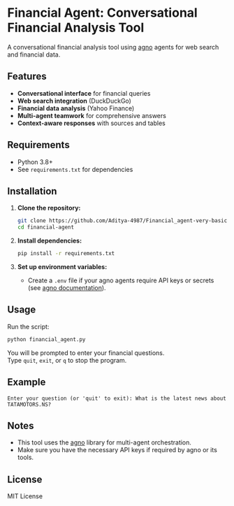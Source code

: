 # Financial Agent: Conversational Financial Analysis Tool

A conversational financial analysis tool using [agno](https://github.com/agnos-ai/agno) agents for web search and financial data.

## Features

- **Conversational interface** for financial queries
- **Web search integration** (DuckDuckGo)
- **Financial data analysis** (Yahoo Finance)
- **Multi-agent teamwork** for comprehensive answers
- **Context-aware responses** with sources and tables

## Requirements

- Python 3.8+
- See `requirements.txt` for dependencies

## Installation

1. **Clone the repository:**
   ```sh
   git clone https://github.com/Aditya-4987/Financial_agent-very-basic-.git
   cd financial-agent
   ```

2. **Install dependencies:**
   ```sh
   pip install -r requirements.txt
   ```

3. **Set up environment variables:**
   - Create a `.env` file if your agno agents require API keys or secrets (see [agno documentation](https://github.com/agnos-ai/agno)).

## Usage

Run the script:

```sh
python financial_agent.py
```

You will be prompted to enter your financial questions.  
Type `quit`, `exit`, or `q` to stop the program.

## Example

```
Enter your question (or 'quit' to exit): What is the latest news about TATAMOTORS.NS?
```

## Notes

- This tool uses the [agno](https://github.com/agnos-ai/agno) library for multi-agent orchestration.
- Make sure you have the necessary API keys if required by agno or its tools.

## License

MIT License